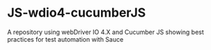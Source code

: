 # JS-wdio4-cucumberJS
A repository using webDriver IO 4.X and Cucumber JS showing best practices for test automation with Sauce
